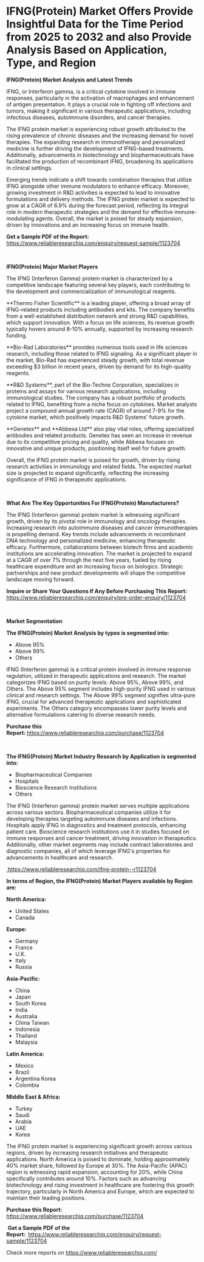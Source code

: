 <p><h1>IFNG(Protein) Market Offers Provide Insightful Data for the Time Period from 2025 to 2032 and also Provide Analysis Based on Application, Type, and Region</h1></p><p><strong>IFNG(Protein) Market Analysis and Latest Trends</strong></p>
<p><p>IFNG, or Interferon gamma, is a critical cytokine involved in immune responses, particularly in the activation of macrophages and enhancement of antigen presentation. It plays a crucial role in fighting off infections and tumors, making it significant in various therapeutic applications, including infectious diseases, autoimmune disorders, and cancer therapies.</p><p>The IFNG protein market is experiencing robust growth attributed to the rising prevalence of chronic diseases and the increasing demand for novel therapies. The expanding research in immunotherapy and personalized medicine is further driving the development of IFNG-based treatments. Additionally, advancements in biotechnology and biopharmaceuticals have facilitated the production of recombinant IFNG, broadening its applications in clinical settings.</p><p>Emerging trends indicate a shift towards combination therapies that utilize IFNG alongside other immune modulators to enhance efficacy. Moreover, growing investment in R&D activities is expected to lead to innovative formulations and delivery methods. The IFNG protein market is expected to grow at a CAGR of 6.9% during the forecast period, reflecting its integral role in modern therapeutic strategies and the demand for effective immune-modulating agents. Overall, the market is poised for steady expansion, driven by innovations and an increasing focus on immune health.</p></p>
<p><strong>Get a Sample PDF of the Report:&nbsp;</strong> <a href="https://www.reliableresearchiq.com/enquiry/request-sample/1123704?utm_campaign=2583&utm_medium=2&utm_source=Github&utm_content=ia&utm_term=03032025&utm_id=ifngprotein">https://www.reliableresearchiq.com/enquiry/request-sample/1123704</a></p>
<p>&nbsp;</p>
<p><strong>IFNG(Protein) Major Market Players</strong></p>
<p><p>The IFNG (Interferon Gamma) protein market is characterized by a competitive landscape featuring several key players, each contributing to the development and commercialization of immunological reagents.</p><p>**Thermo Fisher Scientific** is a leading player, offering a broad array of IFNG-related products including antibodies and kits. The company benefits from a well-established distribution network and strong R&D capabilities, which support innovation. With a focus on life sciences, its revenue growth typically hovers around 8-10% annually, supported by increasing research funding.</p><p>**Bio-Rad Laboratories** provides numerous tools used in life sciences research, including those related to IFNG signaling. As a significant player in the market, Bio-Rad has experienced steady growth, with total revenue exceeding $3 billion in recent years, driven by demand for its high-quality reagents.</p><p>**R&D Systems**, part of the Bio-Techne Corporation, specializes in proteins and assays for various research applications, including immunological studies. The company has a robust portfolio of products related to IFNG, benefiting from a niche focus on cytokines. Market analysts project a compound annual growth rate (CAGR) of around 7-9% for the cytokine market, which positively impacts R&D Systems' future growth.</p><p>**Genetex** and **Abbexa Ltd** also play vital roles, offering specialized antibodies and related products. Genetex has seen an increase in revenue due to its competitive pricing and quality, while Abbexa focuses on innovative and unique products, positioning itself well for future growth.</p><p>Overall, the IFNG protein market is poised for growth, driven by rising research activities in immunology and related fields. The expected market size is projected to expand significantly, reflecting the increasing significance of IFNG in therapeutic applications.</p></p>
<p>&nbsp;</p>
<p><strong>What Are The Key Opportunities For IFNG(Protein) Manufacturers?</strong></p>
<p><p>The IFNG (Interferon gamma) protein market is witnessing significant growth, driven by its pivotal role in immunology and oncology therapies. Increasing research into autoimmune diseases and cancer immunotherapies is propelling demand. Key trends include advancements in recombinant DNA technology and personalized medicine, enhancing therapeutic efficacy. Furthermore, collaborations between biotech firms and academic institutions are accelerating innovation. The market is projected to expand at a CAGR of over 7% through the next five years, fueled by rising healthcare expenditure and an increasing focus on biologics. Strategic partnerships and new product developments will shape the competitive landscape moving forward.</p></p>
<p><strong>Inquire or Share Your Questions If Any Before Purchasing This Report:</strong> <a href="https://www.reliableresearchiq.com/enquiry/pre-order-enquiry/1123704?utm_campaign=2583&utm_medium=2&utm_source=Github&utm_content=ia&utm_term=03032025&utm_id=ifngprotein">https://www.reliableresearchiq.com/enquiry/pre-order-enquiry/1123704</a></p>
<p>&nbsp;</p>
<p><strong>Market Segmentation</strong></p>
<p><strong>The IFNG(Protein) Market Analysis by types is segmented into:</strong></p>
<p><ul><li>Above 95%</li><li>Above 99%</li><li>Others</li></ul></p>
<p><p>IFNG (Interferon gamma) is a critical protein involved in immune response regulation, utilized in therapeutic applications and research. The market categorizes IFNG based on purity levels: Above 95%, Above 99%, and Others. The Above 95% segment includes high-purity IFNG used in various clinical and research settings. The Above 99% segment signifies ultra-pure IFNG, crucial for advanced therapeutic applications and sophisticated experiments. The Others category encompasses lower purity levels and alternative formulations catering to diverse research needs.</p></p>
<p><strong>Purchase this Report:&nbsp;</strong><a href="https://www.reliableresearchiq.com/purchase/1123704?utm_campaign=2583&utm_medium=2&utm_source=Github&utm_content=ia&utm_term=03032025&utm_id=ifngprotein">https://www.reliableresearchiq.com/purchase/1123704</a></p>
<p>&nbsp;</p>
<p><strong>The IFNG(Protein) Market Industry Research by Application is segmented into:</strong></p>
<p><ul><li>Biopharmaceutical Companies</li><li>Hospitals</li><li>Bioscience Research Institutions</li><li>Others</li></ul></p>
<p><p>The IFNG (Interferon gamma) protein market serves multiple applications across various sectors. Biopharmaceutical companies utilize it for developing therapies targeting autoimmune diseases and infections. Hospitals apply IFNG in diagnostics and treatment protocols, enhancing patient care. Bioscience research institutions use it in studies focused on immune responses and cancer treatment, driving innovation in therapeutics. Additionally, other market segments may include contract laboratories and diagnostic companies, all of which leverage IFNG's properties for advancements in healthcare and research.</p></p>
<p><a href="https://www.reliableresearchiq.com/ifng-protein--r1123704?utm_campaign=2583&utm_medium=2&utm_source=Github&utm_content=ia&utm_term=03032025&utm_id=ifngprotein">&nbsp;https://www.reliableresearchiq.com/ifng-protein--r1123704</a></p>
<p><strong>In terms of Region, the IFNG(Protein) Market Players available by Region are:</strong></p>
<p>
    <p> <strong> North America: </strong>
        <ul>
            <li>United States</li>
            <li>Canada</li>
        </ul>
        </p> 
    <p> <strong> Europe: </strong>
        <ul>
            <li>Germany</li>
            <li>France</li>
            <li>U.K.</li>
            <li>Italy</li>
            <li>Russia</li>
        </ul>
        </p> 
    <p> <strong> Asia-Pacific: </strong>
        <ul>
            <li>China</li>
            <li>Japan</li>
            <li>South Korea</li>
            <li>India</li>
            <li>Australia</li>
            <li>China Taiwan</li>
            <li>Indonesia</li>
            <li>Thailand</li>
            <li>Malaysia</li>
        </ul>
        </p> 
    <p> <strong> Latin America: </strong>
        <ul>
            <li>Mexico</li>
            <li>Brazil</li>
            <li>Argentina Korea</li>
            <li>Colombia</li>
        </ul>
        </p> 
    <p> <strong> Middle East & Africa: </strong>
        <ul>
            <li>Turkey</li>
            <li>Saudi</li>
            <li>Arabia</li>
            <li>UAE</li>
            <li>Korea</li>
        </ul>
    </p>
    </p>
<p><p>The IFNG protein market is experiencing significant growth across various regions, driven by increasing research initiatives and therapeutic applications. North America is poised to dominate, holding approximately 40% market share, followed by Europe at 30%. The Asia-Pacific (APAC) region is witnessing rapid expansion, accounting for 20%, while China specifically contributes around 10%. Factors such as advancing biotechnology and rising investment in healthcare are fostering this growth trajectory, particularly in North America and Europe, which are expected to maintain their leading positions.</p></p>
<p><strong>Purchase this Report: </strong><a href="https://www.reliableresearchiq.com/purchase/1123704?utm_campaign=2583&utm_medium=2&utm_source=Github&utm_content=ia&utm_term=03032025&utm_id=ifngprotein">https://www.reliableresearchiq.com/purchase/1123704</a></p>
<p>&nbsp;<strong>Get a Sample PDF of the Report:&nbsp;&nbsp;</strong><a href="https://www.reliableresearchiq.com/enquiry/request-sample/1123704?utm_campaign=2583&utm_medium=2&utm_source=Github&utm_content=ia&utm_term=03032025&utm_id=ifngprotein">https://www.reliableresearchiq.com/enquiry/request-sample/1123704</a></p>
<p><strong></strong></p>
<p>Check more reports on <a href="https://www.reliableresearchiq.com/?utm_campaign=2583&utm_medium=2&utm_source=Github&utm_content=ia&utm_term=03032025&utm_id=ifngprotein">https://www.reliableresearchiq.com/</a></p>